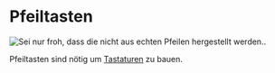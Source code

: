 # Pfeiltasten

![Sei nur froh, dass die nicht aus echten Pfeilen hergestellt werden..](oredict:oc:materialArrowKey)

Pfeiltasten sind nötig um [Tastaturen](../block/keyboard.md) zu bauen.
